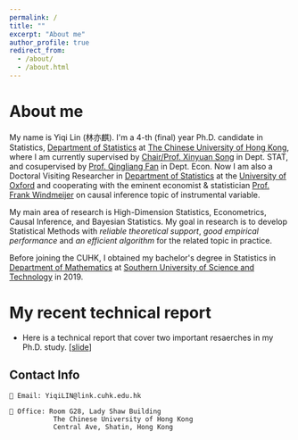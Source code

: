 ```yaml
---
permalink: /
title: ""
excerpt: "About me"
author_profile: true
redirect_from: 
  - /about/
  - /about.html
---
```


# About me

My name is Yiqi Lin (林亦麒). I'm a 4-th (final) year Ph.D. candidate in Statistics, [Department of Statistics](https://www.sta.cuhk.edu.hk/default.aspx) at [The Chinese University of Hong Kong](https://www.cuhk.edu.hk), where I am currently supervised by [Chair/Prof. Xinyuan Song](https://www.sta.cuhk.edu.hk/peoples/xysong/) in Dept. STAT, and cosupervised by [Prof. Qingliang Fan](https://www.econ.cuhk.edu.hk/econ/en-gb/people/faculty?view=faculty&id=qlfan) in Dept. Econ. Now I am also a Doctoral Visiting Researcher in [Department of Statistics](https://www.stats.ox.ac.uk/) at the [University of Oxford](https://www.ox.ac.uk/) and cooperating with the eminent economist & statistician [Prof. Frank Windmeijer](https://www.stats.ox.ac.uk/all-people/professor-frank-windmeijer/) on causal inference topic of instrumental variable.

My main area of research is High-Dimension Statistics, Econometrics, Causal Inference, and Bayesian Statistics. My goal in research is to develop Statistical Methods with *reliable theoretical support*, *good empirical performance* and *an efficient algorithm* for the related topic in practice.

Before joining the CUHK, I obtained my bachelor's degree in Statistics in [Department of Mathematics](https://math.sustech.edu.cn/) at [Southern University of Science and Technology]([http://www.hdu.edu.cn/](https://sustech.edu.cn/index.html)) in 2019.

# My recent technical report

* Here is a technical report that cover two important resaerches in my Ph.D. study. [[slide](https://qoifoq.github.io/linyiqi.github.io/_pages/talk/Technical_Report.pdf)]

<!--## Research Interests:-->
<!-- 🎯 <span style="font-size:1.2em;"> Optimization </span>  | 🔍 <span style="font-size:1.2em;"> Inference </span> | -->


<!-- | ⛳ Methodology | 📘 Learning Theory |  💻 Software | 🕸️ Deep Learning | 🎖️ Ranking
| 🔓 Explainable AI | 🆙 RecSystems | 🧬 Biostatistics | 🎯 Optimization | -->

<!--| ⛳ Methodology |  💻 Software | -->


## Contact Info

    📧 Email: YiqiLIN@link.cuhk.edu.hk

    🏢 Office: Room G28, Lady Shaw Building
               The Chinese University of Hong Kong
               Central Ave, Shatin, Hong Kong

<!--## Professional Services
* [Editorial board reviewers](https://www.jmlr.org/editorial-board.html) (2020 - Present): [Journal of Machine Learning Research](https://www.jmlr.org/)
* Program committee: [AISTATS-2022 Top Reviewer](https://virtual.aistats.org/Conferences/2022/Reviewers), IJCAI-2021-->


<!-- I am a final year PhD student in the [Mathematic for Real-World Systems CDT](https://warwick.ac.uk/fac/sci/mathsys/) at the University of Warwick, where I am currently supervised by [Theo Damoulas](https://warwick.ac.uk/fac/sci/statistics/staff/academic-research/damoulas/), and previously by [Rich Savage](https://warwick.ac.uk/fac/cross_fac/zeeman_institute/staffv2/savage). I am also a Visiting Researcher at the London based [Alan Turing Institute](https://www.turing.ac.uk/), having previously done an enrichment year there. I have also completed a placement at [Prowler.io](https://www.prowler.io/) in Cambridge working with ST John and James Hensman on a research project. My main area of research is in Probabilistic Machine Learning. I work on developing novel modelling and inference methodolgies for probabilistic models, with a particular focus on Gaussian process models. -->





